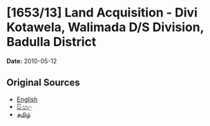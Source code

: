 # [1653/13] Land Acquisition - Divi Kotawela, Walimada D/S Division, Badulla District

**Date:** 2010-05-12

## Original Sources

- [English](https://documents.gov.lk/view/extra-gazettes/2010/5/1653-13_E.pdf)
- [සිංහල](https://documents.gov.lk/view/extra-gazettes/2010/5/1653-13_S.pdf)
- [தமிழ்](https://documents.gov.lk/view/extra-gazettes/2010/5/1653-13_T.pdf)
